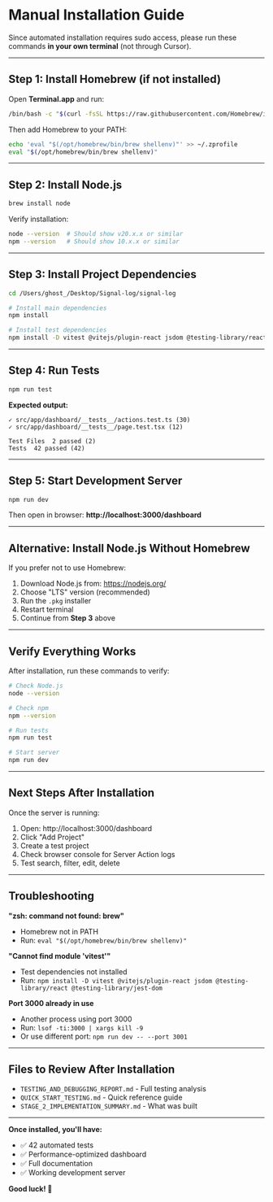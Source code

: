 # Manual Installation Guide

Since automated installation requires sudo access, please run these commands **in your own terminal** (not through Cursor).

---

## Step 1: Install Homebrew (if not installed)

Open **Terminal.app** and run:

```bash
/bin/bash -c "$(curl -fsSL https://raw.githubusercontent.com/Homebrew/install/HEAD/install.sh)"
```

Then add Homebrew to your PATH:

```bash
echo 'eval "$(/opt/homebrew/bin/brew shellenv)"' >> ~/.zprofile
eval "$(/opt/homebrew/bin/brew shellenv)"
```

---

## Step 2: Install Node.js

```bash
brew install node
```

Verify installation:

```bash
node --version  # Should show v20.x.x or similar
npm --version   # Should show 10.x.x or similar
```

---

## Step 3: Install Project Dependencies

```bash
cd /Users/ghost_/Desktop/Signal-log/signal-log

# Install main dependencies
npm install

# Install test dependencies
npm install -D vitest @vitejs/plugin-react jsdom @testing-library/react @testing-library/jest-dom @testing-library/user-event
```

---

## Step 4: Run Tests

```bash
npm run test
```

**Expected output:**
```
✓ src/app/dashboard/__tests__/actions.test.ts (30)
✓ src/app/dashboard/__tests__/page.test.tsx (12)

Test Files  2 passed (2)
Tests  42 passed (42)
```

---

## Step 5: Start Development Server

```bash
npm run dev
```

Then open in browser: **http://localhost:3000/dashboard**

---

## Alternative: Install Node.js Without Homebrew

If you prefer not to use Homebrew:

1. Download Node.js from: https://nodejs.org/
2. Choose "LTS" version (recommended)
3. Run the `.pkg` installer
4. Restart terminal
5. Continue from **Step 3** above

---

## Verify Everything Works

After installation, run these commands to verify:

```bash
# Check Node.js
node --version

# Check npm
npm --version

# Run tests
npm run test

# Start server
npm run dev
```

---

## Next Steps After Installation

Once the server is running:

1. Open: http://localhost:3000/dashboard
2. Click "Add Project"
3. Create a test project
4. Check browser console for Server Action logs
5. Test search, filter, edit, delete

---

## Troubleshooting

**"zsh: command not found: brew"**
- Homebrew not in PATH
- Run: `eval "$(/opt/homebrew/bin/brew shellenv)"`

**"Cannot find module 'vitest'"**
- Test dependencies not installed
- Run: `npm install -D vitest @vitejs/plugin-react jsdom @testing-library/react @testing-library/jest-dom`

**Port 3000 already in use**
- Another process using port 3000
- Run: `lsof -ti:3000 | xargs kill -9`
- Or use different port: `npm run dev -- --port 3001`

---

## Files to Review After Installation

- `TESTING_AND_DEBUGGING_REPORT.md` - Full testing analysis
- `QUICK_START_TESTING.md` - Quick reference guide
- `STAGE_2_IMPLEMENTATION_SUMMARY.md` - What was built

---

**Once installed, you'll have:**
- ✅ 42 automated tests
- ✅ Performance-optimized dashboard
- ✅ Full documentation
- ✅ Working development server

**Good luck! 🚀**


